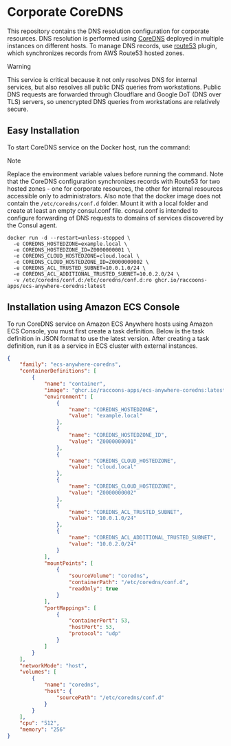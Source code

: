 # Corporate CoreDNS

This repository contains the DNS resolution configuration for corporate
resources. DNS resolution is performed using [CoreDNS](https://coredns.io/)
deployed in multiple instances on different hosts. To manage DNS records, use
[route53](https://coredns.io/plugins/route53/) plugin, which synchronizes
records from AWS Route53 hosted zones.

> [!WARNING]
> This service is critical because it not only resolves DNS for internal
> services, but also resolves all public DNS queries from workstations. Public
> DNS requests are forwarded through Cloudflare and Google DoT (DNS over TLS)
> servers, so unencrypted DNS queries from workstations are relatively secure.

## Easy Installation
To start CoreDNS service on the Docker host, run the command:

> [!NOTE]
> Replace the environment variable values ​​before running the command. Note
> that the CoreDNS configuration synchronizes records with Route53 for two
> hosted zones - one for corporate resources, the other for internal resources
> accessible only to administrators. Also note that the docker image does not
> contain the `/etc/coredns/conf.d` folder. Mount it with a local folder and
> create at least an empty consul.conf file. consul.conf is intended to
> configure forwarding of DNS requests to domains of services discovered by
> the Consul agent.

```
docker run -d --restart=unless-stopped \
  -e COREDNS_HOSTEDZONE=example.local \
  -e COREDNS_HOSTEDZONE_ID=Z0000000001 \
  -e COREDNS_CLOUD_HOSTEDZONE=cloud.local \
  -e COREDNS_CLOUD_HOSTEDZONE_ID=Z0000000002 \
  -e COREDNS_ACL_TRUSTED_SUBNET=10.0.1.0/24 \
  -e COREDNS_ACL_ADDITIONAL_TRUSTED_SUBNET=10.0.2.0/24 \
  -v /etc/coredns/conf.d:/etc/coredns/conf.d:ro ghcr.io/raccoons-apps/ecs-anywhere-coredns:latest
```

## Installation using Amazon ECS Console
To run CoreDNS service on Amazon ECS Anywhere hosts using Amazon ECS Console,
you must first create a task definition. Below is the task definition in JSON
format to use the latest version. After creating a task definition, run it as
a service in ECS cluster with external instances.

```JSON
{
    "family": "ecs-anywhere-coredns",
    "containerDefinitions": [
        {
            "name": "container",
            "image": "ghcr.io/raccoons-apps/ecs-anywhere-coredns:latest",
            "environment": [
                {
                    "name": "COREDNS_HOSTEDZONE",
                    "value": "example.local"
                },
                {
                    "name": "COREDNS_HOSTEDZONE_ID",
                    "value": "Z0000000001"
                },
                {
                    "name": "COREDNS_CLOUD_HOSTEDZONE",
                    "value": "cloud.local"
                },
                {
                    "name": "COREDNS_CLOUD_HOSTEDZONE",
                    "value": "Z0000000002"
                },
                {
                    "name": "COREDNS_ACL_TRUSTED_SUBNET",
                    "value": "10.0.1.0/24"
                },
                {
                    "name": "COREDNS_ACL_ADDITIONAL_TRUSTED_SUBNET",
                    "value": "10.0.2.0/24"
                }
            ],
            "mountPoints": [
                {
                    "sourceVolume": "coredns",
                    "containerPath": "/etc/coredns/conf.d",
                    "readOnly": true
                }
            ],
            "portMappings": [
                {
                    "containerPort": 53,
                    "hostPort": 53,
                    "protocol": "udp"
                }
            ]
        }
    ],
    "networkMode": "host",
    "volumes": [
        {
            "name": "coredns",
            "host": {
                "sourcePath": "/etc/coredns/conf.d"
            }
        }
    ],
    "cpu": "512",
    "memory": "256"
}
```
